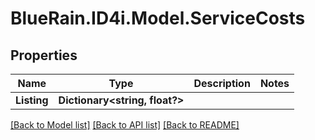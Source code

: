 # BlueRain.ID4i.Model.ServiceCosts
## Properties

Name | Type | Description | Notes
------------ | ------------- | ------------- | -------------
**Listing** | **Dictionary&lt;string, float?&gt;** |  | 

[[Back to Model list]](../README.md#documentation-for-models) [[Back to API list]](../README.md#documentation-for-api-endpoints) [[Back to README]](../README.md)

